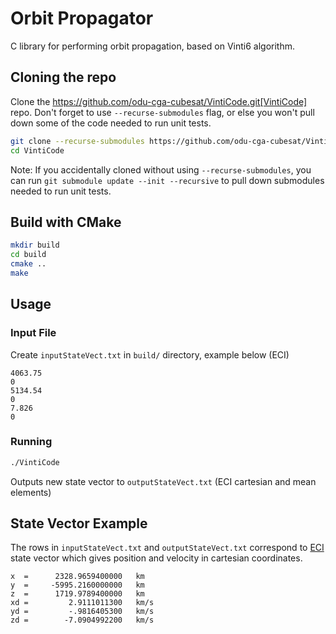 # Orbit Propagator

C library for performing orbit propagation, based on Vinti6 algorithm.

## Cloning the repo

Clone the https://github.com/odu-cga-cubesat/VintiCode.git[VintiCode] repo. Don't forget to use `--recurse-submodules` flag, or else you won't pull down some of the code needed to run unit tests.

```bash
git clone --recurse-submodules https://github.com/odu-cga-cubesat/VintiCode.git
cd VintiCode
```

Note: If you accidentally cloned without using `--recurse-submodules`, you can run `git submodule update --init --recursive` to pull down submodules needed to run unit tests.

## Build with CMake

```bash
mkdir build
cd build
cmake ..
make
```

## Usage

### Input File

Create `inputStateVect.txt` in `build/` directory, example below (ECI)

```
4063.75
0
5134.54
0
7.826
0
```

### Running

```bash
./VintiCode
```

Outputs new state vector to `outputStateVect.txt` (ECI cartesian and mean elements)

## State Vector Example

The rows in `inputStateVect.txt` and `outputStateVect.txt` correspond to [ECI](https://en.wikipedia.org/wiki/Earth-centered_inertial) state vector which gives position and velocity in cartesian coordinates.
```
x  =      2328.9659400000   km
y  =     -5995.2160000000   km
z  =      1719.9789400000   km
xd =         2.9111011300   km/s
yd =         -.9816405300   km/s
zd =        -7.0904992200   km/s
```
